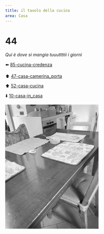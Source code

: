 ```yaml
---
title: il tavolo della cucina
area: Casa
---
```

# 44
_Qui è dove si mangia tuuuttttii i giorni_

⬅️ [85-cucina-credenza](85-cucina-credenza.md)

⬆️ [47-casa-camerina_porta](47-casa-camerina_porta.md)

⬆️ [52-casa-cucina](52-casa-cucina.md)

⬇️ [10-casa-in_casa](10-casa-in_casa.md)

![foto_52](_assets/preview/foto_52.jpg)